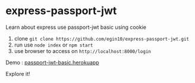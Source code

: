 # express-passport-jwt
Learn about express use passport-jwt basic using cookie

1. clone `git clone https://github.com/egin10/express-passport-jwt.git`
2. run use `node index` or `npm start`
3. use browser to access on `http://localhost:8000/login`

Demo : [passport-jwt-basic.herokuapp](https://passport-jwt-basic.herokuapp.com/)

Explore it!
